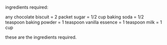 ingredients required:

 any chocolate biscuit = 2 packet
 sugar = 1/2 cup
 baking soda = 1/2 teaspoon
 baking powder = 1 teaspoon
 vanilla essence = 1 teaspoon
 milk = 1 cup

 these are the ingredients required.



